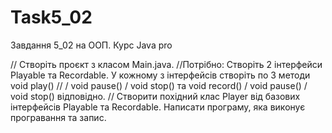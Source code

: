 # Task5_02
Завдання 5_02 на ООП. Курс Java pro

// Створіть проєкт з класом Main.java.
//Потрібно: Створіть 2 інтерфейси Playable та Recordable. У кожному з інтерфейсів створіть по 3 методи void play()
// / void pause() / void stop() та void record() / void pause() / void stop() відповідно.
// Створити похідний клас Player від базових інтерфейсів Playable та Recordable. Написати програму, яка виконує програвання та запис.
